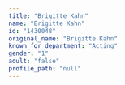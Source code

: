 ```yaml
---
title: "Brigitte Kahn"
name: "Brigitte Kahn"
id: "1430048"
original_name: "Brigitte Kahn"
known_for_department: "Acting"
gender: "1"
adult: "false"
profile_path: "null"
---
```


